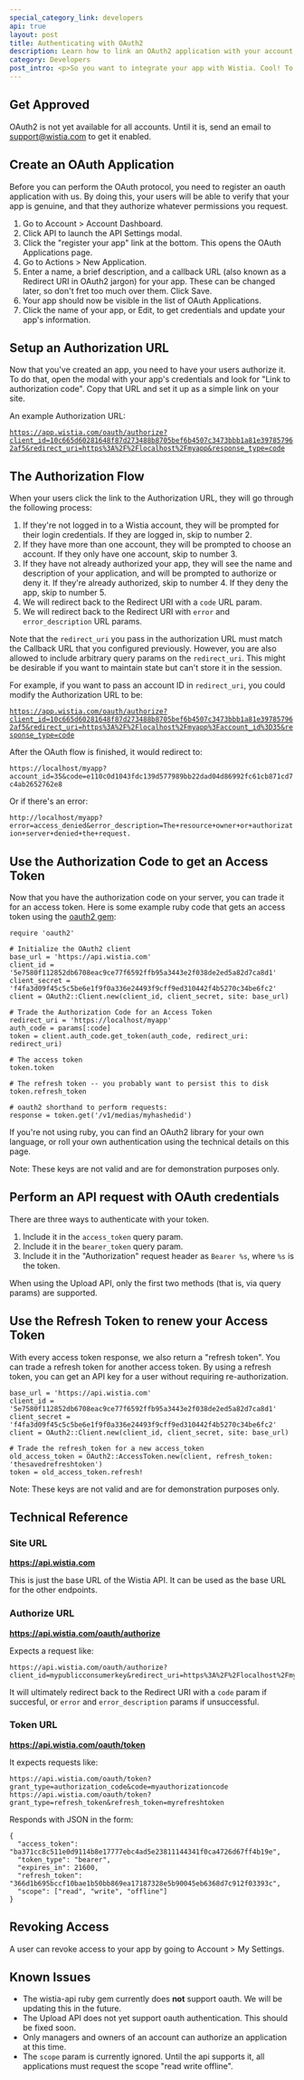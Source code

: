 ```yaml
---
special_category_link: developers
api: true
layout: post
title: Authenticating with OAuth2
description: Learn how to link an OAuth2 application with your account, then use it to act on behalf of your users.
category: Developers
post_intro: <p>So you want to integrate your app with Wistia. Cool! To make it really easy for your end-users to connect their Wistia account, you'll want to use the OAuth2 protocol.</p><p>Here you'll find an overview of our OAuth flow and the technical details you need to implement it.</p>
---
```



## Get Approved

OAuth2 is not yet available for all accounts. Until it is, send an email to 
<a href="mailto:support@wistia.com">support@wistia.com</a> to get it enabled.


## Create an OAuth Application

Before you can perform the OAuth protocol, you need to register an oauth
application with us. By doing this, your users will be able to verify that 
your app is genuine, and that they authorize whatever permissions you request.

1. Go to Account > Account Dashboard.
2. Click API to launch the API Settings modal.
3. Click the "register your app" link at the bottom. This opens the OAuth
   Applications page.
4. Go to Actions > New Application.
5. Enter a name, a brief description, and a callback URL (also known as a
   Redirect URI in OAuth2 jargon) for your app. These can be changed later, so
don't fret too much over them. Click Save.
6. Your app should now be visible in the list of OAuth Applications.
7. Click the name of your app, or Edit, to get credentials and update your
   app's information.


## Setup an Authorization URL

Now that you've created an app, you need to have your users authorize it. To do
that, open the modal with your app's credentials and look for "Link to
authorization code". Copy that URL and set it up as a simple link on your site.

An example Authorization URL:

<code class="full_width">https://app.wistia.com/oauth/authorize?client_id=10c665d60281648f87d273488b8705bef6b4507c3473bbb1a81e397857962af5&redirect_uri=https%3A%2F%2Flocalhost%2Fmyapp&response_type=code</code>


## The Authorization Flow

When your users click the link to the Authorization URL, they will go through
the following process:

1. If they're not logged in to a Wistia account, they will be prompted for
   their login credentials. If they are logged in, skip to number 2.
2. If they have more than one account, they will be prompted to choose an
   account. If they only have one account, skip to number 3.
3. If they have not already authorized your app, they will see the name and
   description of your application, and will be prompted to authorize or deny
   it. If they're already authorized, skip to number 4. If they deny the app,
   skip to number 5.
4. We will redirect back to the Redirect URI with a `code` URL param.
5. We will redirect back to the Redirect URI with `error` and
   `error_description` URL params.

Note that the `redirect_uri` you pass in the authorization URL must match the
Callback URL that you configured previously. However, you are also allowed to 
include arbitrary query params on the `redirect_uri`. This might be desirable 
if you want to maintain state but can't store it in the session.

For example, if you want to pass an account ID in `redirect_uri`, you could 
modify the Authorization URL to be:

<code class="full_width">https://app.wistia.com/oauth/authorize?client_id=10c665d60281648f87d273488b8705bef6b4507c3473bbb1a81e397857962af5&redirect_uri=https%3A%2F%2Flocalhost%2Fmyapp%3Faccount_id%3D35&response_type=code</code>

After the OAuth flow is finished, it would redirect to:

<code class="full_width">https://localhost/myapp?account_id=35&code=e110c0d1043fdc139d577989bb22dad04d86992fc61cb871cd7c4ab2652762e8</code>

Or if there's an error:

<code class="full_width">http://localhost/myapp?error=access_denied&error_description=The+resource+owner+or+authorization+server+denied+the+request.</code>


## Use the Authorization Code to get an Access Token

Now that you have the authorization code on your server, you can trade it for 
an access token. Here is some example ruby code that gets an access token 
using the [oauth2 gem](https://github.com/intridea/oauth2):

    require 'oauth2'

    # Initialize the OAuth2 client
    base_url = 'https://api.wistia.com'
    client_id = '5e7580f112852db6708eac9ce77f6592ffb95a3443e2f038de2ed5a82d7ca8d1'
    client_secret = 'f4fa3d09f45c5c5be6e1f9f0a336e24493f9cff9ed310442f4b5270c34be6fc2'
    client = OAuth2::Client.new(client_id, client_secret, site: base_url)

    # Trade the Authorization Code for an Access Token
    redirect_uri = 'https://localhost/myapp'
    auth_code = params[:code]
    token = client.auth_code.get_token(auth_code, redirect_uri: redirect_uri)
    
    # The access token
    token.token

    # The refresh token -- you probably want to persist this to disk
    token.refresh_token

    # oauth2 shorthand to perform requests:
    response = token.get('/v1/medias/myhashedid')

If you're not using ruby, you can find an OAuth2 library for your own language, 
or roll your own authentication using the technical details on this page.

Note: These keys are not valid and are for demonstration purposes only.


## Perform an API request with OAuth credentials

There are three ways to authenticate with your token.

1. Include it in the `access_token` query param.
2. Include it in the `bearer_token` query param.
3. Include it in the "Authorization" request header as `Bearer %s`, where `%s`
   is the token.

When using the Upload API, only the first two methods (that is, via query
params) are supported.


## Use the Refresh Token to renew your Access Token

With every access token response, we also return a "refresh token". You can 
trade a refresh token for another access token. By using a refresh token, you
can get an API key for a user without requiring re-authorization.

    base_url = 'https://api.wistia.com'
    client_id = '5e7580f112852db6708eac9ce77f6592ffb95a3443e2f038de2ed5a82d7ca8d1'
    client_secret = 'f4fa3d09f45c5c5be6e1f9f0a336e24493f9cff9ed310442f4b5270c34be6fc2'
    client = OAuth2::Client.new(client_id, client_secret, site: base_url)

    # Trade the refresh_token for a new access_token
    old_access_token = OAuth2::AccessToken.new(client, refresh_token: 'thesavedrefreshtoken')
    token = old_access_token.refresh!

Note: These keys are not valid and are for demonstration purposes only.


## Technical Reference

### Site URL

__https://api.wistia.com__

This is just the base URL of the Wistia API. It can be used as the base URL 
for the other endpoints.


### Authorize URL

__https://api.wistia.com/oauth/authorize__

Expects a request like:

    https://api.wistia.com/oauth/authorize?client_id=mypublicconsumerkey&redirect_uri=https%3A%2F%2Flocalhost%2Fmyapp

It will ultimately redirect back to the Redirect URI with a `code` param if
succesful, or `error` and `error_description` params if unsuccessful.


### Token URL

__https://api.wistia.com/oauth/token__

It expects requests like:

    https://api.wistia.com/oauth/token?grant_type=authorization_code&code=myauthorizationcode
    https://api.wistia.com/oauth/token?grant_type=refresh_token&refresh_token=myrefreshtoken

Responds with JSON in the form:

    {
      "access_token": "ba371cc8c511e0d9114b8e17777ebc4ad5e23811144341f0ca4726d67ff4b19e",
      "token_type": "bearer",
      "expires_in": 21600,
      "refresh_token": "366d1b695bccf10bae1b50bb869ea17187328e5b90045eb6368d7c912f03393c",
      "scope": ["read", "write", "offline"]
    }


## Revoking Access

A user can revoke access to your app by going to Account > My Settings.


## Known Issues

- The wistia-api ruby gem currently does __not__ support oauth. We will be
  updating this in the future.
- The Upload API does not yet support oauth authentication. This should be
  fixed soon.
- Only managers and owners of an account can authorize an application at this
  time.
- The `scope` param is currently ignored. Until the api supports it, all
  applications must request the scope "read write offline".
